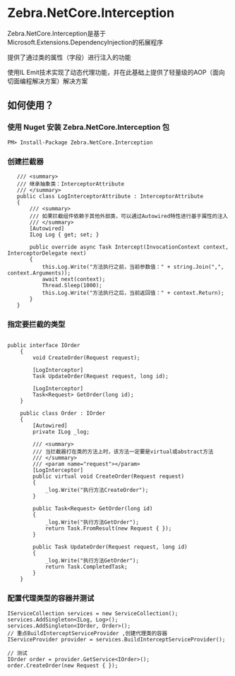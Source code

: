 # Zebra.NetCore.Interception

Zebra.NetCore.Interception是基于Microsoft.Extensions.DependencyInjection的拓展程序

提供了通过类的属性（字段）进行注入的功能

使用IL Emit技术实现了动态代理功能，并在此基础上提供了轻量级的AOP（面向切面编程解决方案）解决方案



## 如何使用？


### 使用 Nuget 安装 Zebra.NetCore.Interception 包


```
PM> Install-Package Zebra.NetCore.Interception
```


### 创建拦截器


 ```
 	/// <summary>
    /// 继承抽象类：InterceptorAttribute
    /// </summary>
    public class LogInterceptorAttribute : InterceptorAttribute
    {
        /// <summary>
        /// 如果拦截组件依赖于其他外部类，可以通过Autowired特性进行基于属性的注入
        /// </summary>
        [Autowired]
        ILog Log { get; set; }

        public override async Task Intercept(InvocationContext context, InterceptorDelegate next)
        {
            this.Log.Write("方法执行之前，当前参数值：" + string.Join(",", context.Arguments));
            await next(context);
            Thread.Sleep(1000);
            this.Log.Write("方法执行之后，当前返回值：" + context.Return);
        }
    }
 ```


### 指定要拦截的类型

```

public interface IOrder
    {
        void CreateOrder(Request request);

        [LogInterceptor]
        Task UpdateOrder(Request request, long id);

        [LogInterceptor]
        Task<Request> GetOrder(long id);
    }

    public class Order : IOrder
    {
        [Autowired]
        private ILog _log;

        /// <summary>
        /// 当拦截器打在类的方法上时，该方法一定要是virtual或abstract方法
        /// </summary>
        /// <param name="request"></param>
        [LogInterceptor]
        public virtual void CreateOrder(Request request)
        {
            _log.Write("执行方法CreateOrder");
        }

        public Task<Request> GetOrder(long id)
        {
            _log.Write("执行方法GetOrder");
            return Task.FromResult(new Request { });
        }

        public Task UpdateOrder(Request request, long id)
        {
            _log.Write("执行方法GetOrder");
            return Task.CompletedTask;
        }
    }

```

### 配置代理类型的容器并测试

```
IServiceCollection services = new ServiceCollection();
services.AddSingleton<ILog, Log>();
services.AddSingleton<IOrder, Order>();
// 重点BuildInterceptServiceProvider ,创建代理类的容器
IServiceProvider provider = services.BuildInterceptServiceProvider();

// 测试
IOrder order = provider.GetService<IOrder>();
order.CreateOrder(new Request { });
```


           

